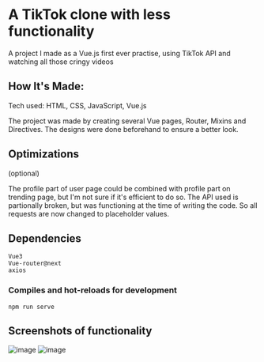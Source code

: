 # A TikTok clone with less functionality
A project I made as a Vue.js first ever practise, using TikTok API and watching all those cringy videos

## How It's Made:

Tech used: HTML, CSS, JavaScript, Vue.js

The project was made by creating several Vue pages, Router, Mixins and Directives. The designs were done beforehand to ensure a better look.

## Optimizations
(optional)

The profile part of user page could be combined with profile part on trending page, but I'm not sure if it's efficient to do so. 
The API used is partionally broken, but was functioning at the time of writing the code. So all requests are now changed to placeholder values.

## Dependencies
```
Vue3
Vue-router@next
axios
```

### Compiles and hot-reloads for development
```
npm run serve
```
## Screenshots of functionality
![image](https://user-images.githubusercontent.com/51524264/163723572-c1241973-5daa-472c-bf1c-f49e722b8262.png)
![image](https://user-images.githubusercontent.com/51524264/163723583-25e5b269-06f1-431a-b62b-ec445a7b5633.png)

